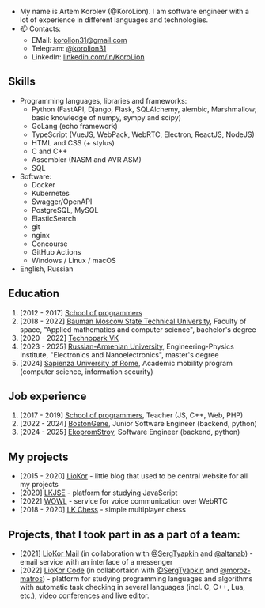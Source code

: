 
- My name is Artem Korolev (@KoroLion). I am software engineer with a lot of experience in different languages and technologies.
- 📫 Contacts: 
  - EMail: [korolion31@gmail.com](mailto:korolion31@gmail.com)
  - Telegram: [@korolion31](https://t.me/korolion31)
  - LinkedIn: [linkedin.com/in/KoroLion](https://linkedin.com/in/korolion)

## Skills
* Programming languages, libraries and frameworks:
  * Python (FastAPI, Django, Flask, SQLAlchemy, alembic, Marshmallow; basic knowledge of numpy, sympy and scipy)
  * GoLang (echo framework)
  * TypeScript (VueJS, WebPack, WebRTC, Electron, ReactJS, NodeJS)
  * HTML and CSS (+ stylus)
  * C and C++
  * Assembler (NASM and AVR ASM)
  * SQL
* Software:
  * Docker
  * Kubernetes
  * Swagger/OpenAPI
  * PostgreSQL, MySQL
  * ElasticSearch
  * git
  * nginx
  * Concourse
  * GitHub Actions
  * Windows / Linux / macOS
* English, Russian

## Education
1. [2012 - 2017] [School of programmers](https://informatics.ru/)
2. [2018 - 2022] [Bauman Moscow State Technical University](https://mf.bmstu.ru), Faculty of space, "Applied mathematics and computer science", bachelor's degree
3. [2020 - 2022] [Technopark VK](https://park.vk.company/)
5. [2023 - 2025] [Russian-Armenian University](https://rau.am), Engineering-Physics Institute, "Electronics and Nanoelectronics", master's degree
6. [2024] [Sapienza University of Rome](https://www.uniroma1.it/en/pagina-strutturale/home), Academic mobility program (computer science, information security)

## Job experience
1. [2017 - 2019] [School of programmers](https://informatics.ru/), Teacher (JS, C++, Web, PHP)
2. [2022 - 2024] [BostonGene](https://bostongene.com/), Junior Software Engineer (backend, python)
3. [2024 - 2025] [EkopromStroy](https://ekopromstroy.com/), Software Engineer (backend, python)

## My projects
* [2015 - 2020] [LioKor](https://liokor.com) - little blog that used to be central website for all my projects
* [2020] [LKJSE](https://lkjse.liokor.com) - platform for studying JavaScript
* [2022] [WOWL](https://wowl.liokor.com) - service for voice communication over WebRTC
* [2018 - 2020] [LK Chess](https://chess.liokor.com) - simple multiplayer chess

## Projects, that I took part in as a part of a team:
* [2021] [LioKor Mail](https://mail.liokor.ru) (in collaboration with [@SergTyapkin](https://github.com/SergTyapkin) and [@altanab](https://github.com/altanab)) - email service with an interface of a messenger
* [2022] [LioKor Code](https://code.liokor.com) (in collabortaion with [@SergTyapkin](https://github.com/SergTyapkin) and [@moroz-matros](https://github.com/moroz-matros)) - platform for studying programming languages and algorithms with automatic task checking in several languages (incl. C, C++, Lua, etc.), video conferences and live editor.
